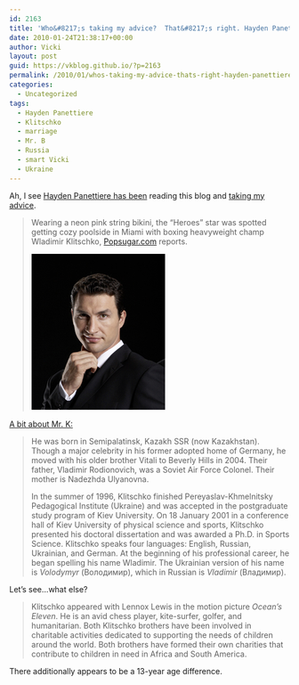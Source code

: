 ```yaml
---
id: 2163
title: 'Who&#8217;s taking my advice?  That&#8217;s right. Hayden Panettiere.'
date: 2010-01-24T21:38:17+00:00
author: Vicki
layout: post
guid: https://vkblog.github.io/?p=2163
permalink: /2010/01/whos-taking-my-advice-thats-right-hayden-panettiere/
categories:
  - Uncategorized
tags:
  - Hayden Panettiere
  - Klitschko
  - marriage
  - Mr. B
  - Russia
  - smart Vicki
  - Ukraine
---
```

Ah, I see [Hayden Panettiere has been](http://www.popsugar.com/Photos-Hayden-Panettiere-Wladimir-Klitschko-Miami-6900547) reading this blog and [taking my advice](https://vkblog.github.io/2009/07/30/the-pros-of-russian-husbands/).

> Wearing a neon pink string bikini, the &#8220;Heroes&#8221; star was spotted getting cozy poolside in Miami with boxing heavyweight champ Wladimir Klitschko, <a href="http://www.popsugar.com/6900547" target="_blank">Popsugar.com</a> reports.
> 
> [<img class="aligncenter size-full wp-image-2175" title="klitschko" src="https://raw.githubusercontent.com/vkblog/vkblog.github.io/master/public/img/2010/01/klitschko.jpg" alt="" width="240" height="280" />](https://raw.githubusercontent.com/vkblog/vkblog.github.io/master/public/img/2010/01/klitschko.jpg)

[A bit about Mr. K:](http://en.wikipedia.org/wiki/Wladimir_Klitschko)

> He was born in Semipalatinsk, Kazakh SSR (now Kazakhstan). Though a major celebrity in his former adopted home of Germany, he moved with his older brother Vitali to Beverly Hills in 2004. Their father, Vladimir Rodionovich, was a Soviet Air Force Colonel. Their mother is Nadezhda Ulyanovna.
> 
> In the summer of 1996, Klitschko finished Pereyaslav-Khmelnitsky Pedagogical Institute (Ukraine) and was accepted in the postgraduate study program of Kiev University. On 18 January 2001 in a conference hall of Kiev University of physical science and sports, Klitschko presented his doctoral dissertation and was awarded a Ph.D. in Sports Science. Klitschko speaks four languages: English, Russian, Ukrainian, and German. At the beginning of his professional career, he began spelling his name Wladimir. The Ukrainian version of his name is _Volodymyr_ (Володимир), which in Russian is _Vladimir_ (Владимир).

Let&#8217;s see&#8230;what else?

> Klitschko appeared with Lennox Lewis in the motion picture _Ocean&#8217;s Eleven_. He is an avid chess player, kite-surfer, golfer, and humanitarian. Both Klitschko brothers have been involved in charitable activities dedicated to supporting the needs of children around the world. Both brothers have formed their own charities that contribute to children in need in Africa and South America.

There additionally appears to be a 13-year age difference.

>